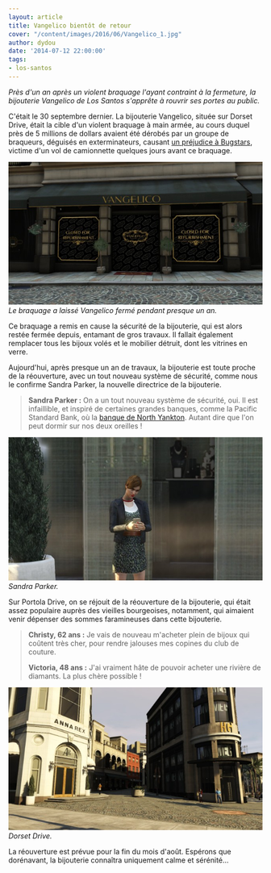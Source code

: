 ```yaml
---
layout: article
title: Vangelico bientôt de retour
cover: "/content/images/2016/06/Vangelico_1.jpg"
author: dydou
date: '2014-07-12 22:00:00'
tags:
- los-santos
---
```


_Près d'un an après un violent braquage l'ayant contraint à la fermeture, la bijouterie Vangelico de Los Santos s'apprête à rouvrir ses portes au public._

C'était le 30 septembre dernier. La bijouterie Vangelico, située sur Dorset Drive, était la cible d'un violent braquage à main armée, au cours duquel près de 5 millions de dollars avaient été dérobés par un groupe de braqueurs, déguisés en exterminateurs, causant [un préjudice à Bugstars](/2013/11/30/bugstars-au-bord-du-depot-de-bilan/), victime d'un vol de camionnette quelques jours avant ce braquage.

![Le braquage a laissé Vangelico fermé pendant presque un an.](/content/images/2016/06/Vangelico1.jpg)
_Le braquage a laissé Vangelico fermé pendant presque un an._

Ce braquage a remis en cause la sécurité de la bijouterie, qui est alors restée fermée depuis, entamant de gros travaux. Il fallait également remplacer tous les bijoux volés et le mobilier détruit, dont les vitrines en verre.

Aujourd'hui, après presque un an de travaux, la bijouterie est toute proche de la réouverture, avec un tout nouveau système de sécurité, comme nous le confirme Sandra Parker, la nouvelle directrice de la bijouterie.

> **Sandra Parker :** On a un tout nouveau système de sécurité, oui. Il est infaillible, et inspiré de certaines grandes banques, comme la Pacific Standard Bank, où la [banque de North Yankton](/2014/01/28/la-banque-de-north-yankton--la-banque-la-plus-sure-du-pays--/). Autant dire que l'on peut dormir sur nos deux oreilles !

![Sandra Parker.](/content/images/2016/06/Vangelico3_0.jpg)
_Sandra Parker._

Sur Portola Drive, on se réjouit de la réouverture de la bijouterie, qui était assez populaire auprès des vieilles bourgeoises, notamment, qui aimaient venir dépenser des sommes faramineuses dans cette bijouterie.

> **Christy, 62 ans :** Je vais de nouveau m'acheter plein de bijoux qui coûtent très cher, pour rendre jalouses mes copines du club de couture.
> 
> **Victoria, 48 ans :** J'ai vraiment hâte de pouvoir acheter une rivière de diamants. La plus chère possible !

![Dorset Drive.](/content/images/2016/06/Vangelico2_0.jpg)
_Dorset Drive._

La réouverture est prévue pour la fin du mois d'août. Espérons que dorénavant, la bijouterie connaîtra uniquement calme et sérénité...

<!--kg-card-end: markdown-->
